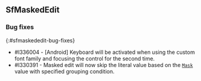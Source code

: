 ## SfMaskedEdit

### Bug fixes
{:#sfmaskededit-bug-fixes}

* \#I336004 - [Android] Keyboard will be activated when using the custom font family and focusing the control for the second time.
* \#I330391 - Masked edit will now skip the literal value based on the [`Mask`](https://help.syncfusion.com/cr/xamarin/Syncfusion.XForms.MaskedEdit.SfMaskedEdit.html#Syncfusion_XForms_MaskedEdit_SfMaskedEdit_Mask) value with specified grouping condition.